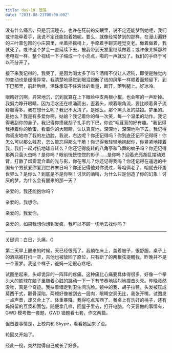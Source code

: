 ```yaml
---
title: day-19：堕落
date: "2011-08-21T00:00:00Z"
---
```


没有什么痛苦，只是沉沉睡去。也许在死前的安眠里，说不定还能梦到她呢，我们或许能牵着手，我说不定还能抱着她呢。要么，就像经常梦到的那样，在漫山遍野的三叶草包围的小庄园里，坐着摇摇椅上，手牵着手聊天睡觉变老。做着做着，我就死了。或许这个梦会一直延续下去，被我带到天堂里继续做着；或许像关掉那种老电视一样，整个视线一下子缩成一个小亮点，啪的一声就没了。我们的手终于可以不分开了。

接下来我记得的，我哭了。是因为喝太多了吗？酒精不仅让人迟钝，即使是触觉内的变动也是缓慢异常。我清楚地感觉到眼泪跟断了线的风筝一样顺着面颊留下，到下巴那里，前赴后继，泪珠承载不住液体的重量，断开，落到腿上。好冰冷。

眼睛好沉啊，异常地沉，沉到就算在上下眼睑中支两根小棍，也会嚓的一声断掉。我努力睁开眼睛，因为泪水还在喷涌而出，歪着头，顺着眼角流，要比顺着鼻子流舒服得多。我在想什么呢？我记不太清了。是她么。那个黑头发的姑娘。梦里的。是她么？我是有多爱你啊，姑娘？我记着你的每一次笑，每一个温柔的动作。我记得我刮你的鼻子，我记得你摸我胡子扎手的下巴，你说"毛茸茸的好有趣。"我记得我捧着你的脸蛋，看着你的大眼睛，认认真真地，深深地，深深地吻下去。我记得你调皮地吻了我的左边脸，我说，右边呢？你还记得吗？你到底还记不记得呀！你怎么可以那么残忍，怎么能忘得那么干脆！你记得我轻轻地抱起你，你紧紧地搂着我，我们一起对抗地球自转么？你还记得旋转的八角亭和飞舞的蚊子吗？你还记得那两只萤火虫吗？是你吗？眼前恍恍惚惚的影子……是你吗？迎着光亮胡乱摆动双臂，打散了烟雾混合着的光与影，你在哪儿？你还记得我吗？你还记得在遥远的中国有个男孩爱你爱到世界末日吗？你还记得他对你说过，等咱俩老了，咱就去环游世界么？是你么？到底是不是你啊！讨厌的酒精，为什么只是创造了你的幻象！讨厌的梦，为什么会有醒来的那一天？

亲爱的，我还能抱你吗？

亲爱的，我想你。

亲爱的，我爱你。

亲爱的，如果我想你想到发疯，我可以不顾一切地去找你吗？

---

关键词：白日，头痛，G

第二天早上醒来的时候，天已经很亮了。我躺在床上，盖着被子，很舒服。桌子上的酒瓶被打扫一空，吉他也被放回了原位，只有断了的两根弦提醒我，昨晚并不是一个噩梦。我这个样子，爸妈一定很心疼吧。

试图坐起来，头却诡异的一阵阵的疼痛。这种痛比心痛要具体得很多，好像一个拳头大的铁球在脑子里随着心脏的跳动一下一下有节奏地猛烈地撞击头壳。昨晚竟然没吐，真是个奇迹。我扶着墙走到卫生间洗脸。镜中的我，胡子拉茬，头发被压成莫西干式，颧骨深陷，两颊好像被刮去一层肉，眼睛空洞无比，我张开嘴，试图发一点声音，却又合上了。体重暴降，我得吃点东西了。餐桌上有洗好的桃子，还有妈妈留的豆浆和面包。随便拿几样，回屋子里去，打开电脑。今天要做的事情有，GWD 模考做一套题，GWD 错题看七套，作文两篇。

但首要事情是，上校内和 Skype，看看她回来了没。

轮回又开始了。

经此一役，突然觉得自己成长了好多。
